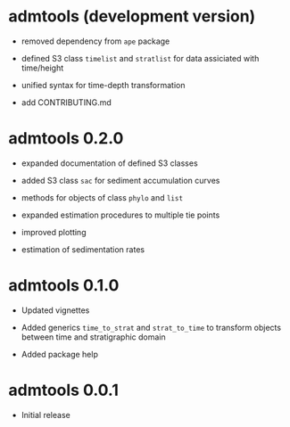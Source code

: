 # admtools (development version)

* removed dependency from `ape` package

* defined S3 class `timelist` and `stratlist` for data assiciated with time/height

* unified syntax for time-depth transformation

* add CONTRIBUTING.md

# admtools 0.2.0

* expanded documentation of defined S3 classes

* added S3 class `sac` for sediment accumulation curves

* methods for objects of class `phylo` and `list`

* expanded estimation procedures to multiple tie points

* improved plotting

* estimation of sedimentation rates

# admtools 0.1.0

* Updated vignettes

* Added generics `time_to_strat` and `strat_to_time` to transform objects between time and stratigraphic domain

* Added package help

# admtools 0.0.1

* Initial release
